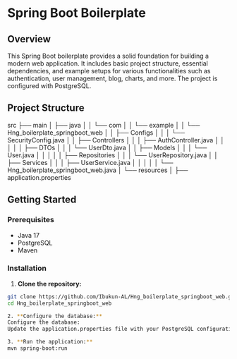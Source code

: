 # Spring Boot Boilerplate

## Overview

This Spring Boot boilerplate provides a solid foundation for building a modern web application. It includes basic project structure, essential dependencies, and example setups for various functionalities such as authentication, user management, blog, charts, and more. The project is configured with PostgreSQL.

## Project Structure
src
├── main
│ ├── java
│ │ └── com
│ │ └── example
│ │ └── Hng_boilerplate_springboot_web
│ │ ├── Configs
│ │ │ └── SecurityConfig.java
│ │ ├── Controllers
│ │ │ ├── AuthController.java
│ │ │
│ │ ├── DTOs
│ │ │ └── UserDto.java
│ │ ├── Models
│ │ │ └── User.java
│ │ │
│ │ ├── Repositories
│ │ │ └── UserRepository.java
│ │ ├── Services
│ │ │ ├── UserService.java
│ │ │
│ │ └── Hng_boilerplate_springboot_web.java
│ └── resources
│ ├── application.properties

## Getting Started

### Prerequisites

- Java 17
- PostgreSQL
- Maven

### Installation

1. **Clone the repository:**

```bash
git clone https://github.com/Ibukun-AL/Hng_boilerplate_springboot_web.git
cd Hng_boilerplate_springboot_web

2. **Configure the database:**
Configure the database:
Update the application.properties file with your PostgreSQL configuration.

3. **Run the application:**
mvn spring-boot:run
